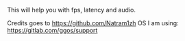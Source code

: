 This will help you with fps, latency and audio.

Credits goes to https://github.com/Natram1zh
OS I am using: https://gitlab.com/ggos/support
